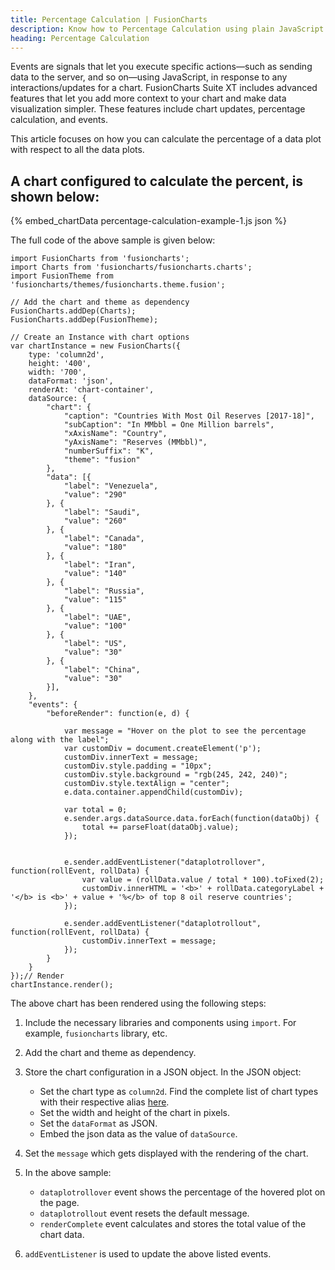 ```yaml
---
title: Percentage Calculation | FusionCharts
description: Know how to Percentage Calculation using plain JavaScript with FusionCharts. Take your data visualization capabilities a notch up seamlessly with us.
heading: Percentage Calculation
---
```


Events are signals that let you execute specific actions—such as sending data to the server, and so on—using JavaScript, in response to any interactions/updates for a chart. FusionCharts Suite XT includes advanced features that let you add more context to your chart and make data visualization simpler. These features include chart updates, percentage calculation, and events.

This article focuses on how you can calculate the percentage of a data plot with respect to all the data plots.

## A chart configured to calculate the percent, is shown below:

{% embed_chartData percentage-calculation-example-1.js json %}

The full code of the above sample is given below:

```
import FusionCharts from 'fusioncharts';
import Charts from 'fusioncharts/fusioncharts.charts';
import FusionTheme from 'fusioncharts/themes/fusioncharts.theme.fusion';

// Add the chart and theme as dependency
FusionCharts.addDep(Charts);
FusionCharts.addDep(FusionTheme);

// Create an Instance with chart options
var chartInstance = new FusionCharts({
    type: 'column2d',
    height: '400',
    width: '700',
    dataFormat: 'json',
    renderAt: 'chart-container',
    dataSource: {
        "chart": {
            "caption": "Countries With Most Oil Reserves [2017-18]",
            "subCaption": "In MMbbl = One Million barrels",
            "xAxisName": "Country",
            "yAxisName": "Reserves (MMbbl)",
            "numberSuffix": "K",
            "theme": "fusion"
        },
        "data": [{
            "label": "Venezuela",
            "value": "290"
        }, {
            "label": "Saudi",
            "value": "260"
        }, {
            "label": "Canada",
            "value": "180"
        }, {
            "label": "Iran",
            "value": "140"
        }, {
            "label": "Russia",
            "value": "115"
        }, {
            "label": "UAE",
            "value": "100"
        }, {
            "label": "US",
            "value": "30"
        }, {
            "label": "China",
            "value": "30"
        }],
    },
    "events": {
        "beforeRender": function(e, d) {

            var message = "Hover on the plot to see the percentage along with the label";
            var customDiv = document.createElement('p');
            customDiv.innerText = message;
            customDiv.style.padding = "10px";
            customDiv.style.background = "rgb(245, 242, 240)";
            customDiv.style.textAlign = "center";
            e.data.container.appendChild(customDiv);

            var total = 0;
            e.sender.args.dataSource.data.forEach(function(dataObj) {
                total += parseFloat(dataObj.value);
            });


            e.sender.addEventListener("dataplotrollover", function(rollEvent, rollData) {
                var value = (rollData.value / total * 100).toFixed(2);
                customDiv.innerHTML = '<b>' + rollData.categoryLabel + '</b> is <b>' + value + '%</b> of top 8 oil reserve countries';
            });

            e.sender.addEventListener("dataplotrollout", function(rollEvent, rollData) {
                customDiv.innerText = message;
            });
        }
    }
});// Render
chartInstance.render();
```

The above chart has been rendered using the following steps:

1. Include the necessary libraries and components using `import`. For example, `fusioncharts` library, etc.

2. Add the chart and theme as dependency. 

3. Store the chart configuration in a JSON object. In the JSON object:
    * Set the chart type as `column2d`. Find the complete list of chart types with their respective alias [here](https://www.fusioncharts.com/dev/chart-guide/list-of-charts).
    * Set the width and height of the chart in pixels. 
    * Set the `dataFormat` as JSON.
    * Embed the json data as the value of `dataSource`.

4. Set the `message` which gets displayed with the rendering of the chart. 

5. In the above sample:
	* `dataplotrollover` event shows the percentage of the hovered plot on the page.
	* `dataplotrollout` event resets the default message.
	* `renderComplete` event calculates and stores the total value of the chart data.

6. `addEventListener` is used to update the above listed events.
